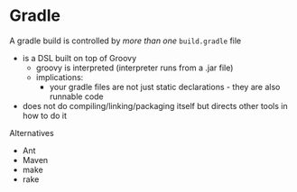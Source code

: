 # Gradle

A gradle build is controlled by _more than one_ `build.gradle` file

* is a DSL built on top of Groovy
    * groovy is interpreted (interpreter runs from a .jar file)
    * implications:
        * your gradle files are not just static declarations - they are also runnable code
* does not do compiling/linking/packaging itself but directs other tools in how to do it

Alternatives

* Ant
* Maven
* make
* rake
